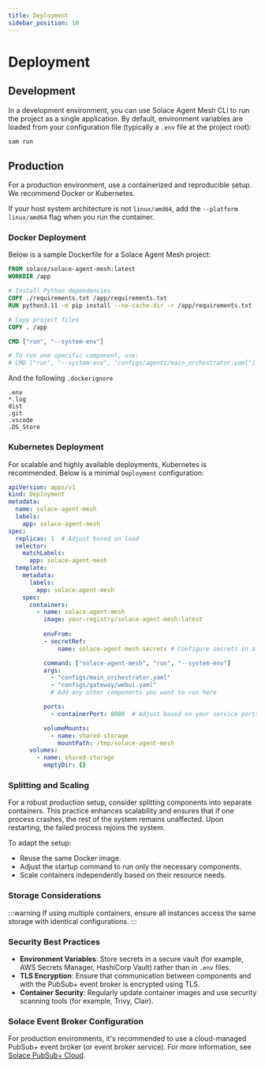 ```yaml
---
title: Deployment
sidebar_position: 10
---
```


# Deployment

## Development

In a development environment, you can use Solace Agent Mesh CLI to run the project as a single application. By default, environment variables are loaded from your configuration file (typically a `.env` file at the project root):

```bash
sam run
```

## Production

For a production environment, use a containerized and reproducible setup. We recommend Docker or Kubernetes.

If your host system architecture is not `linux/amd64`, add the `--platform linux/amd64` flag when you run the container.

### Docker Deployment

Below is a sample Dockerfile for a Solace Agent Mesh project:

```Dockerfile
FROM solace/solace-agent-mesh:latest
WORKDIR /app

# Install Python dependencies
COPY ./requirements.txt /app/requirements.txt
RUN python3.11 -m pip install --no-cache-dir -r /app/requirements.txt

# Copy project files
COPY . /app

CMD ["run", "--system-env"]

# To run one specific component, use:
# CMD ["run", "--system-env", "configs/agents/main_orchestrator.yaml"]

```

And the following `.dockerignore`

```
.env
*.log
dist
.git
.vscode
.DS_Store
```


### Kubernetes Deployment

For scalable and highly available deployments, Kubernetes is recommended. Below is a minimal `Deployment` configuration:

```yaml
apiVersion: apps/v1
kind: Deployment
metadata:
  name: solace-agent-mesh
  labels:
    app: solace-agent-mesh
spec:
  replicas: 1  # Adjust based on load
  selector:
    matchLabels:
      app: solace-agent-mesh
  template:
    metadata:
      labels:
        app: solace-agent-mesh
    spec:
      containers:
        - name: solace-agent-mesh
          image: your-registry/solace-agent-mesh:latest
          
          envFrom:
          - secretRef:
              name: solace-agent-mesh-secrets # Configure secrets in a Kubernetes Secret

          command: ["solace-agent-mesh", "run", "--system-env"]
          args:
            - "configs/main_orchestrator.yaml"
            - "configs/gateway/webui.yaml"
            # Add any other components you want to run here

          ports:
            - containerPort: 8000  # Adjust based on your service ports

          volumeMounts:
            - name: shared-storage
              mountPath: /tmp/solace-agent-mesh
      volumes:
        - name: shared-storage
          emptyDir: {}
```

### Splitting and Scaling

For a robust production setup, consider splitting components into separate containers. This practice enhances scalability and ensures that if one process crashes, the rest of the system remains unaffected. Upon restarting, the failed process rejoins the system.

To adapt the setup:
- Reuse the same Docker image.
- Adjust the startup command to run only the necessary components.
- Scale containers independently based on their resource needs.

### Storage Considerations


:::warning
If using multiple containers, ensure all instances access the same storage with identical configurations.
:::

### Security Best Practices

- **Environment Variables**: Store secrets in a secure vault (for example, AWS Secrets Manager, HashiCorp Vault) rather than in `.env` files.
- **TLS Encryption**: Ensure that communication between components and with the PubSub+ event broker is encrypted using TLS.
- **Container Security**: Regularly update container images and use security scanning tools (for example, Trivy, Clair).

### Solace Event Broker Configuration

For production environments, it's recommended to use a cloud-managed PubSub+ event broker (or event broker service). For more information, see  [Solace PubSub+ Cloud](https://solace.com/products/event-broker/).


